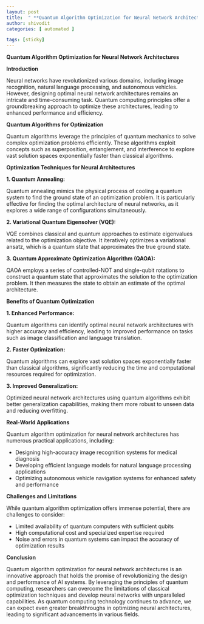 ```yaml
---
layout: post
title:  " **Quantum Algorithm Optimization for Neural Network Architectures:** Exploring innovative techniques to enhance the performance of neural networks using quantum computing principles"
author: shivodit
categories: [ automated ]

tags: [sticky]
---
```

**Quantum Algorithm Optimization for Neural Network Architectures**

**Introduction**

Neural networks have revolutionized various domains, including image recognition, natural language processing, and autonomous vehicles. However, designing optimal neural network architectures remains an intricate and time-consuming task. Quantum computing principles offer a groundbreaking approach to optimize these architectures, leading to enhanced performance and efficiency.

**Quantum Algorithms for Optimization**

Quantum algorithms leverage the principles of quantum mechanics to solve complex optimization problems efficiently. These algorithms exploit concepts such as superposition, entanglement, and interference to explore vast solution spaces exponentially faster than classical algorithms.

**Optimization Techniques for Neural Architectures**

**1. Quantum Annealing:**

Quantum annealing mimics the physical process of cooling a quantum system to find the ground state of an optimization problem. It is particularly effective for finding the optimal architecture of neural networks, as it explores a wide range of configurations simultaneously.

**2. Variational Quantum Eigensolver (VQE):**

VQE combines classical and quantum approaches to estimate eigenvalues related to the optimization objective. It iteratively optimizes a variational ansatz, which is a quantum state that approximates the true ground state.

**3. Quantum Approximate Optimization Algorithm (QAOA):**

QAOA employs a series of controlled-NOT and single-qubit rotations to construct a quantum state that approximates the solution to the optimization problem. It then measures the state to obtain an estimate of the optimal architecture.

**Benefits of Quantum Optimization**

**1. Enhanced Performance:**

Quantum algorithms can identify optimal neural network architectures with higher accuracy and efficiency, leading to improved performance on tasks such as image classification and language translation.

**2. Faster Optimization:**

Quantum algorithms can explore vast solution spaces exponentially faster than classical algorithms, significantly reducing the time and computational resources required for optimization.

**3. Improved Generalization:**

Optimized neural network architectures using quantum algorithms exhibit better generalization capabilities, making them more robust to unseen data and reducing overfitting.

**Real-World Applications**

Quantum algorithm optimization for neural network architectures has numerous practical applications, including:

* Designing high-accuracy image recognition systems for medical diagnosis
* Developing efficient language models for natural language processing applications
* Optimizing autonomous vehicle navigation systems for enhanced safety and performance

**Challenges and Limitations**

While quantum algorithm optimization offers immense potential, there are challenges to consider:

* Limited availability of quantum computers with sufficient qubits
* High computational cost and specialized expertise required
* Noise and errors in quantum systems can impact the accuracy of optimization results

**Conclusion**

Quantum algorithm optimization for neural network architectures is an innovative approach that holds the promise of revolutionizing the design and performance of AI systems. By leveraging the principles of quantum computing, researchers can overcome the limitations of classical optimization techniques and develop neural networks with unparalleled capabilities. As quantum computing technology continues to advance, we can expect even greater breakthroughs in optimizing neural architectures, leading to significant advancements in various fields.